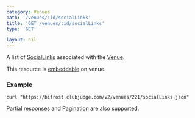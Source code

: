 ```yaml
---
category: Venues
path: '/venues/:id/socialLinks'
title: 'GET /venues/:id/socialLinks'
type: 'GET'

layout: nil
---
```


A list of [SocialLinks](#/social-link-model) associated with the [Venue](#/venue-model).

This resource is [embeddable](#/resource-embedding) on venue.

### Example

```
curl "https://bifrost.clubjudge.com/v2/venues/221/socialLinks.json"
```

[Partial responses](#/partial-responses)
and [Pagination](#/pagination) are also supported.
